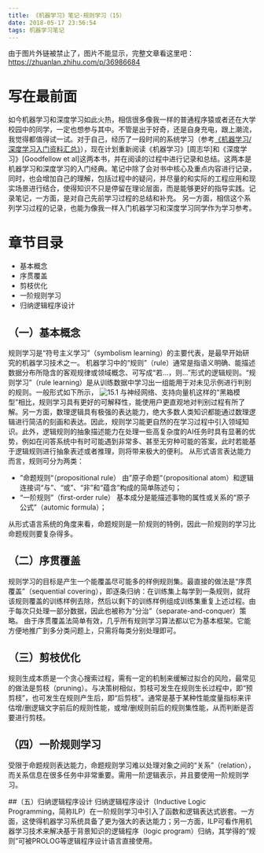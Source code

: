 ```yaml
---
title: 《机器学习》笔记-规则学习（15）
date: 2018-05-17 23:56:54
tags: 机器学习笔记
---
```

由于图片外链被禁止了，图片不能显示，完整文章看这里吧：<https://zhuanlan.zhihu.com/p/36986684>

# 写在最前面
如今机器学习和深度学习如此火热，相信很多像我一样的普通程序猿或者还在大学校园中的同学，一定也想参与其中。不管是出于好奇，还是自身充电，跟上潮流，我觉得都值得试一试。对于自己，经历了一段时间的系统学习（参考[《机器学习/深度学习入门资料汇总》](https://zhuanlan.zhihu.com/p/30980999)），现在计划重新阅读《机器学习》[周志华]和《深度学习》[Goodfellow et al]这两本书，并在阅读的过程中进行记录和总结。这两本是机器学习和深度学习的入门经典。笔记中除了会对书中核心及重点内容进行记录，同时，也会增加自己的理解，包括过程中的疑问，并尽量的和实际的工程应用和现实场景进行结合，使得知识不只是停留在理论层面，而是能够更好的指导实践。记录笔记，一方面，是对自己先前学习过程的总结和补充。 另一方面，相信这个系列学习过程的记录，也能为像我一样入门机器学习和深度学习同学作为学习参考。

# 章节目录
* 基本概念
* 序贯覆盖
* 剪枝优化
* 一阶规则学习
* 归纳逻辑程序设计

## （一）基本概念
规则学习是“符号主义学习”（symbolism learning）的主要代表，是最早开始研究的机器学习技术之一。
机器学习中的“规则”（rule）通常是指语义明确、能描述数据分布所隐含的客观规律或领域概念、可写成“若...，则...”形式的逻辑规则。“规则学习”（rule learning）是从训练数据中学习出一组能用于对未见示例进行判别的规则。一般形式如下所示，
![15.1](http://upload-images.jianshu.io/upload_images/4905018-da75da3c5bba2d00.png?imageMogr2/auto-orient/strip%7CimageView2/2/w/1240)
与神经网络、支持向量机这样的“黑箱模型”相比，规则学习具有更好的可解释性，能使用户更直观地对判别过程有所了解。另一方面，数理逻辑具有极强的表达能力，绝大多数人类知识都能通过数理逻辑进行简洁的刻画和表达。因此，规则学习能更自然的在学习过程中引入领域知识。此外，逻辑规则的抽象描述能力在处理一些高复杂度的AI任务时具有显著的优势，例如在问答系统中有时可能遇到非常多、甚至无穷种可能的答案，此时若能基于逻辑规则进行抽象表述或者推理，则将带来极大的便利。
从形式语言表达能力而言，规则可分为两类：
* ”命题规则“（propositional rule）
由”原子命题“（propositional atom）和逻辑连接词“与”、“或”、“非”和“蕴含”构成的简单陈述句；
* “一阶规则”（first-order rule）
基本成分是能描述事物的属性或关系的“原子公式”（automic formula）；

从形式语言系统的角度来看，命题规则是一阶规则的特例，因此一阶规则的学习比命题规则要复杂得多。

## （二）序贯覆盖
规则学习的目标是产生一个能覆盖尽可能多的样例规则集。最直接的做法是“序贯覆盖”（sequential covering），即逐条归纳：在训练集上每学到一条规则，就将该规则覆盖的训练样例去除，然后以剩下的训练样例组成训练集重复上述过程。由于每次只处理一部分数据，因此也被称为“分治”（separate-and-conquer）策略。
由于序贯覆盖法简单有效，几乎所有规则学习算法都以它为基本框架。它能方便地推广到多分类问题上，只需将每类分别处理即可。

## （三）剪枝优化
规则生成本质是一个贪心搜索过程，需有一定的机制来缓解过拟合的风险，最常见的做法是剪枝（pruning）。与决策树相似，剪枝可发生在规则生长过程中，即“预剪枝”，也可发生在规则产生后，即“后剪枝”。通常是基于某种性能度量指标来评估增/删逻辑文字前后的规则性能，或增/删规则前后的规则集性能，从而判断是否要进行剪枝。

## （四）一阶规则学习
受限于命题规则表达能力，命题规则学习难以处理对象之间的“关系”（relation），而关系信息在很多任务中非常重要。需用一阶逻辑表示，并且要使用一阶规则学习。

##（五）归纳逻辑程序设计
归纳逻辑程序设计（Inductive Logic Programming，简称ILP）在一阶规则学习中引入了函数和逻辑表达式嵌套。一方面，这使得机器学习系统具备了更为强大的表达能力；另一方面，ILP可看作用机器学习技术来解决基于背景知识的逻辑程序（logic program）归纳，其学得的“规则”可被PROLOG等逻辑程序设计语言直接使用。


















